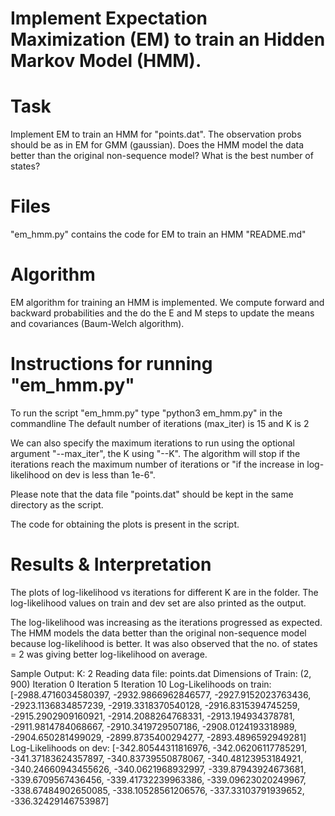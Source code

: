 # Implement Expectation Maximization (EM) to train an Hidden Markov Model (HMM).


Task
=============================================================================================================
Implement EM to train an HMM for "points.dat". The observation probs should be as in EM for GMM (gaussian).
Does the HMM model the data better than the original non-sequence model?
What is the best number of states?


Files
=============================================================================================================
"em_hmm.py" contains the code for EM to train an HMM
"README.md"


Algorithm
=============================================================================================================
EM algorithm for training an HMM is implemented. We compute forward and backward probabilities and the do the E and M steps to update the means and covariances (Baum-Welch algorithm).


Instructions for running "em_hmm.py"
=============================================================================================================
To run the script "em_hmm.py" type "python3 em_hmm.py" in the commandline
The default number of iterations (max_iter) is 15 and K is 2

We can also specify the maximum iterations to run using the optional argument "--max_iter", the K using "--K". The algorithm will stop if the iterations reach the maximum number of iterations or "if the increase in log-likelihood on dev is less than 1e-6".

Please note that the data file "points.dat" should be kept in the same directory as the script.

The code for obtaining the plots is present in the script.


Results & Interpretation
=============================================================================================================
The plots of log-likelihood vs iterations for different K are in the folder.
The log-likelihood values on train and dev set are also printed as the output.

The log-likelihood was increasing as the iterations progressed as expected. The HMM models the data better than the original non-sequence model because log-likelihood is better. It was also observed that the no. of states = 2 was giving better log-likelihood on average.

Sample Output:
K: 2
Reading data file: points.dat
Dimensions of Train:  (2, 900)
Iteration 0
Iteration 5
Iteration 10
Log-Likelihoods on train: [-2988.4716034580397, -2932.9866962846577, -2927.9152023763436, -2923.1136834857239, -2919.3318370540128, -2916.8315394745259, -2915.2902909160921, -2914.2088264768331, -2913.194934378781, -2911.9814784068667, -2910.3419729507186, -2908.0124193318989, -2904.650281499029, -2899.8735400294277, -2893.4896592949281]
Log-Likelihoods on dev: [-342.80544311816976, -342.06206117785291, -341.37183624357897, -340.83739550878067, -340.48123953184921, -340.24660943455626, -340.0621968932997, -339.87943924673681, -339.6709567436456, -339.41732239963386, -339.09623020249967, -338.67484902650085, -338.10528561206576, -337.33103791939652, -336.32429146753987]
